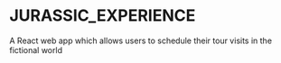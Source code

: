 # JURASSIC_EXPERIENCE
A React web app which allows users to schedule their tour visits in the fictional world
